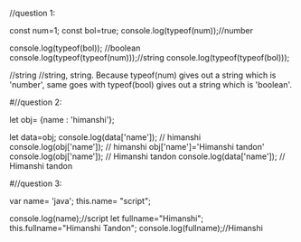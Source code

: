 //question 1:

const num=1;
const bol=true; 
console.log(typeof(num));//number 

console.log(typeof(bol)); //boolean 
console.log(typeof(typeof(num)));//string 
console.log(typeof(typeof(bol)));

//string //string, string. Because typeof(num) gives out a string which is 'number', same goes with typeof(bool) gives out a string which is 'boolean'.

#//question 2: 

let obj= {name : 'himanshi'};

let data=obj; 
console.log(data['name']); // himanshi
console.log(obj['name']); // himanshi 
obj['name']='Himanshi tandon' 
console.log(obj['name']); // Himanshi tandon
console.log(data['name']); // Himanshi tandon

#//question 3:

var name= 'java'; 
this.name= "script";

console.log(name);//script 
let fullname="Himanshi";
this.fullname="Himanshi Tandon"; 
console.log(fullname);//Himanshi
